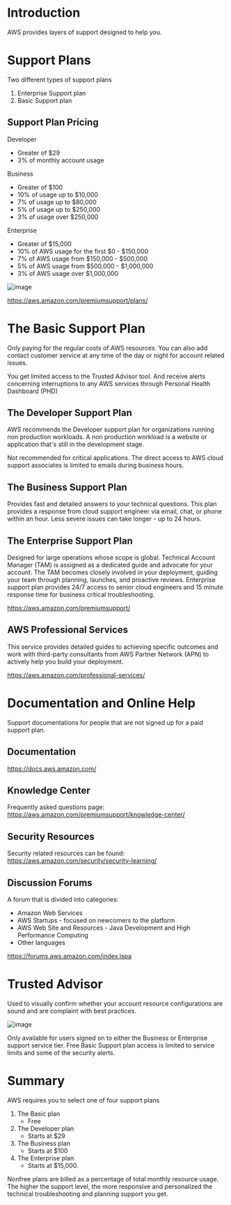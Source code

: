 # Introduction
AWS provides layers of support designed to help you.

# Support Plans
Two different types of support plans
1. Enterprise Support plan
2. Basic Support plan

## Support Plan Pricing
Developer
- Greater of $29
- 3% of monthly account usage

Business
- Greater of $100
- 10% of usage up to $10,000
- 7% of usage up to $80,000
- 5% of usage up to $250,000
- 3% of usage over $250,000

Enterprise
- Greater of $15,000
- 10% of AWS usage for the first $0 - $150,000
- 7% of AWS usage from $150,000 - $500,000
- 5% of AWS usage from $500,000 - $1,000,000
- 3% of AWS usage over $1,000,000

![image](https://github.com/dannymoon-dev/aws-cloud-pracititioner/raw/master/images/Tue_Sep_21_2021_1632253681046.png)

https://aws.amazon.com/premiumsupport/plans/

# The Basic Support Plan
Only paying for the regular costs of AWS resources. You can also add contact customer service at any time of the day or night for account related issues.

You get limited access to the Trusted Advisor tool. And receive alerts concerning interruptions to any AWS services through Personal Health Dashboard (PHD)

## The Developer Support Plan
AWS recommends the Developer support plan for organizations running non production workloads. A non production workload is a website or application that's still in the development stage.

Not recommended for critical applications. The direct access to AWS cloud support associates is limited to emails during business hours.

## The Business Support Plan
Provides fast and detailed answers to your technical questions. This plan provides a response from cloud support engineer via email, chat, or phone within an hour. Less severe issues can take longer - up to 24 hours.

## The Enterprise Support Plan
Designed for large operations whose scope is global. Technical Account Manager (TAM) is assigned as a dedicated guide and advocate for your account. The TAM becomes closely involved in your deployment, guiding your team through planning, launches, and proactive reviews. Enterprise support plan provides 24/7 access to senior cloud engineers and 15 minute response time for business critical troubleshooting.

https://aws.amazon.com/premiumsupport/

## AWS Professional Services
This service provides detailed guides to achieving specific outcomes and work with third-party consultants from AWS Partner Network (APN) to actively help you build your deployment. 

https://aws.amazon.com/professional-services/

# Documentation and Online Help
Support documentations for people that are not signed up for a paid support plan.

## Documentation
https://docs.aws.amazon.com/

## Knowledge Center
Frequently asked questions page: https://aws.amazon.com/premiumsupport/knowledge-center/

## Security Resources
Security related resources can be found: https://aws.amazon.com/security/security-learning/

## Discussion Forums
A forum that is divided into categories:
- Amazon Web Services
- AWS Startups - focused on newcomers to the platform
- AWS Web Site and Resources - Java Development and High Performance Computing
- Other languages

https://forums.aws.amazon.com/index.jspa

# Trusted Advisor
Used to visually confirm whether your account resource configurations are sound and are complaint with best practices.

![image](https://github.com/dannymoon-dev/aws-cloud-pracititioner/raw/master/images/Tue_Sep_21_2021_1632258780492.png)

Only available for users signed on to either the Business or Enterprise support service tier. Free Basic Support plan access is limited to service limits and some of the security alerts.

# Summary
AWS requires you to select one of four support plans
1. The Basic plan
    - Free
2. The Developer plan
    - Starts at $29
3. The Business plan
    - Starts at $100
4. The Enterprise plan
    - Starts at $15,000.

Nonfree plans are billed as a percentage of total monthly resource usage. The higher the support level, the more responsive and personalized the technical troubleshooting and planning support you get.
